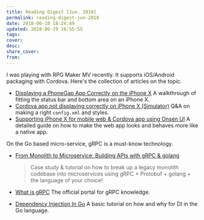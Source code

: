 ```yaml
---
title: Reading Digest [Jun. 2018]
permalink: reading-digest-jun-2018
date: 2018-06-18 18:24:49
updated: 2018-06-19 16:55:55
tags:
cover:
desc:
share_cover:
from:
---
```


I was playing with RPG Maker MV recently. It supports iOS/Android packaging with Cordova. Here's the collection of articles on the topic.

- [Displaying a PhoneGap App Correctly on the iPhone X](https://blog.phonegap.com/displaying-a-phonegap-app-correctly-on-the-iphone-x-c4a85664c493)
  A walkthrough of fitting the status bar and bottom area on an iPhone X.
- [Cordova app not displaying correctly on iPhone X (Simulator)](https://stackoverflow.com/questions/46232812/cordova-app-not-displaying-correctly-on-iphone-x-simulator)
  Q&A on making a right `config.xml` and styles.
- [Supporting iPhone X for mobile web & Cordova app using Onsen UI](https://medium.com/the-web-tub/supporting-iphone-x-for-mobile-web-cordova-app-using-onsen-ui-f17a4c272fcd)
  A detailed guide on how to make the web app looks and behaves more like a native app.

On the Go based micro-service, gRPC is a must-know technology.

- [From Monolith to Microservice: Building APIs with gRPC & golang](https://speakerdeck.com/cecyc/from-monolith-to-microservice-building-apis-with-grpc-and-golang)

  > Case study & tutorial on how to break up a legacy monolith codebase into microservices using gRPC + Protobuf + golang + the language of your choice!

- [What is gRPC](https://grpc.io/docs/guides/)
  The official portal for gRPC knowledge.

- [Dependency Injection In Go](https://medium.com/full-stack-tips/dependency-injection-in-go-99b09e2cc480)
  A basic tutorial on how and why for DI in the Go language.

